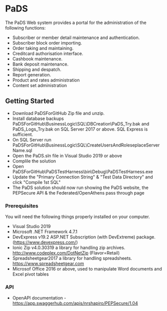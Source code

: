 # PaDS 
The PaDS Web system provides a portal for the administration of the following functions:
  - Subscriber or member detail maintenance and authentication.
  - Subscriber block order importing.
  - Order taking and maintaining.
  - Creditcard authorisation interface.
  - Cashbook maintenance.
  - Bank deposit maintenance.
  - Shipping and despatch.
  - Report generation.
  - Product and rates administration
  - Content set administration
  
## Getting Started
- Download PaDSForGitHub Zip file and unzip.
- Install database backups PaDSForGitHub\BusinessLogic\SQL\DBCreation\PaDS_Try.bak and PaDS_Logs_Try.bak on SQL Server 2017 or above. SQL Express is sufficient.
- On SQL Server run PaDSForGitHub\BusinessLogic\SQL\CreateUsersAndRoleseplaceServerName.sql
- Open the PaDS.sln file in Visual Studio 2019 or above
- Complile the solution
- Open PaDSForGitHub\PaDSTestHarness\bin\Debug\PaDSTestHarness.exe
- Update the "Primary Connection String" & "Test Data Directory" and click "Compile 1st SQL"
- The PaDS solution should now run showing the PaDS website, the PEPSecure API & the Federated/OpenAthens pass through page

### Prerequisites
You will need the following things properly installed on your computer.
 - Visual Studio 2019
 - Microsoft .NET Framework 4.7.1
 - DevExpress v19.2 ASP.NET Subscription (with DevExtreme) package. (https://www.devexpress.com/)
 - Ionic Zip v4.0.30319 a library for handling zip archives. http://www.codeplex.com/DotNetZip (Flavor=Retail)
 - Spreadsheetgear2017 a library for handling spreadsheets. https://www.spreadsheetgear.com
 - Microsof Office 2016 or above, used to manipulate Word documents and Excel pivot tables
### API
  - OpenAPI documentation - https://app.swaggerhub.com/apis/nrshapiro/PEPSecure/1.04
